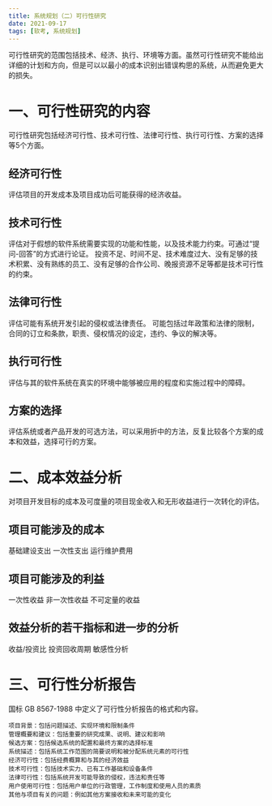 ```yaml
---
title: 系统规划（二）可行性研究
date: 2021-09-17
tags: [软考, 系统规划]
---
```


可行性研究的范围包括技术、经济、执行、环境等方面。虽然可行性研究不能给出详细的计划和方向，但是可以以最小的成本识别出错误构思的系统，从而避免更大的损失。

# 一、可行性研究的内容
可行性研究包括经济可行性、技术可行性、法律可行性、执行可行性、方案的选择等5个方面。
## 经济可行性
评估项目的开发成本及项目成功后可能获得的经济收益。
## 技术可行性
评估对于假想的软件系统需要实现的功能和性能，以及技术能力约束。可通过“提问-回答”的方式进行论证。
投资不足、时间不足、技术难度过大、没有足够的技术积累、没有熟练的员工、没有足够的合作公司、晚报资源不足等都是技术可行性的约束。
## 法律可行性
评估可能有系统开发引起的侵权或法律责任。
可能包括过年政策和法律的限制，合同的订立和条款，职责、侵权情况的设定，违约、争议的解决等。
## 执行可行性
评估与其的软件系统在真实的环境中能够被应用的程度和实施过程中的障碍。
## 方案的选择
评估系统或者产品开发的可选方法，可以采用折中的方法，反复比较各个方案的成本和效益，选择可行的方案。

# 二、成本效益分析
对项目开发目标的成本及可度量的项目现金收入和无形收益进行一次转化的评估。
## 项目可能涉及的成本
基础建设支出
一次性支出
运行维护费用
## 项目可能涉及的利益
一次性收益
非一次性收益
不可定量的收益
## 效益分析的若干指标和进一步的分析
收益/投资比
投资回收周期
敏感性分析
# 三、可行性分析报告
国标 GB 8567-1988 中定义了可行性分析报告的格式和内容。
```
项目背景：包括问题描述、实现环境和限制条件
管理概要和建议：包括重要的研究成果、说明、建议和影响
候选方案：包括候选系统的配置和最终方案的选择标准
系统描述：包括系统工作范围的简要说明和被分配系统元素的可行性
经济可行性：包括经费概算和与其的经济效益
技术可行性：包括技术实力、已有工作基础和设备条件
法律可行性：包括系统开发可能导致的侵权，违法和责任等
用户使用可行性：包括用户单位的行政管理，工作制度和使用人员的素质
其他与项目有关的问题：例如其他方案接收和未来可能的变化
```